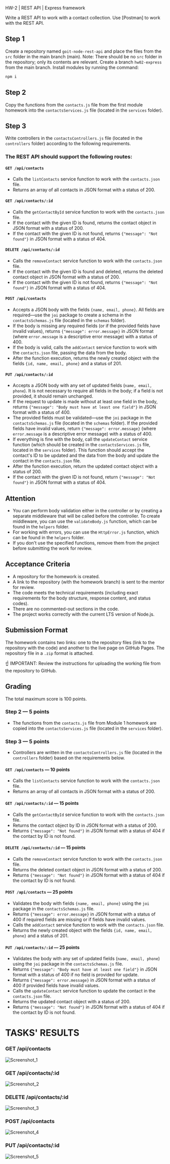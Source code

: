 HW-2 | REST API | Express framework

Write a REST API to work with a contact collection. Use [Postman] to work with the REST API.

## Step 1

Create a repository named `goit-node-rest-api` and place the files from the `src` folder in the main branch (main). Note: There should be no `src` folder in the repository; only its contents are relevant.
Create a branch `hw02-express` from the main branch.
Install modules by running the command:

```bash
npm i
```

## Step 2

Copy the functions from the `contacts.js` file from the first module homework into the `contactsServices.js` file (located in the `services` folder).

## Step 3

Write controllers in the `contactsControllers.js` file (located in the `controllers` folder) according to the following requirements.

### The REST API should support the following routes:

#### `GET /api/contacts`

- Calls the `listContacts` service function to work with the `contacts.json` file.
- Returns an array of all contacts in JSON format with a status of 200.

#### `GET /api/contacts/:id`

- Calls the `getContactById` service function to work with the `contacts.json` file.
- If the contact with the given ID is found, returns the contact object in JSON format with a status of 200.
- If the contact with the given ID is not found, returns `{"message": "Not found"}` in JSON format with a status of 404.

#### `DELETE /api/contacts/:id`

- Calls the `removeContact` service function to work with the `contacts.json` file.
- If the contact with the given ID is found and deleted, returns the deleted contact object in JSON format with a status of 200.
- If the contact with the given ID is not found, returns `{"message": "Not found"}` in JSON format with a status of 404.

#### `POST /api/contacts`

- Accepts a JSON body with the fields `{name, email, phone}`. All fields are required—use the `joi` package to create a schema in the `contactsSchemas.js` file (located in the `schemas` folder).
- If the body is missing any required fields (or if the provided fields have invalid values), returns `{"message": error.message}` in JSON format (where `error.message` is a descriptive error message) with a status of 400.
- If the body is valid, calls the `addContact` service function to work with the `contacts.json` file, passing the data from the body.
- After the function execution, returns the newly created object with the fields `{id, name, email, phone}` and a status of 201.

#### `PUT /api/contacts/:id`

- Accepts a JSON body with any set of updated fields (`name, email, phone`). It is not necessary to require all fields in the body; if a field is not provided, it should remain unchanged.
- If the request to update is made without at least one field in the body, returns `{"message": "Body must have at least one field"}` in JSON format with a status of 400.
- The provided fields must be validated—use the `joi` package in the `contactsSchemas.js` file (located in the `schemas` folder). If the provided fields have invalid values, return `{"message": error.message}` (where `error.message` is a descriptive error message) with a status of 400.
- If everything is fine with the body, call the `updateContact` service function (which should be created in the `contactsServices.js` file, located in the `services` folder). This function should accept the contact's ID to be updated and the data from the body and update the contact in the `contacts.json` file.
- After the function execution, return the updated contact object with a status of 200.
- If the contact with the given ID is not found, return `{"message": "Not found"}` in JSON format with a status of 404.

## Attention

- You can perform body validation either in the controller or by creating a separate middleware that will be called before the controller. To create middleware, you can use the `validateBody.js` function, which can be found in the `helpers` folder.
- For working with errors, you can use the `HttpError.js` function, which can be found in the `helpers` folder.
- If you don't use the specified functions, remove them from the project before submitting the work for review.

## Acceptance Criteria

- A repository for the homework is created.
- A link to the repository (with the homework branch) is sent to the mentor for review.
- The code meets the technical requirements (including exact requirements for the body structure, response content, and status codes).
- There are no commented-out sections in the code.
- The project works correctly with the current LTS version of Node.js.

## Submission Format

The homework contains two links: one to the repository files (link to the repository with the code) and another to the live page on GitHub Pages.
The repository file in a `.zip` format is attached.

☝ IMPORTANT: Review the instructions for uploading the working file from the repository to GitHub.

## Grading

The total maximum score is 100 points.

### Step 2 — 5 points

- The functions from the `contacts.js` file from Module 1 homework are copied into the `contactsServices.js` file (located in the `services` folder).

### Step 3 — 5 points

- Controllers are written in the `contactsControllers.js` file (located in the `controllers` folder) based on the requirements below.

#### `GET /api/contacts` — 10 points

- Calls the `listContacts` service function to work with the `contacts.json` file.
- Returns an array of all contacts in JSON format with a status of 200.

#### `GET /api/contacts/:id` — 15 points

- Calls the `getContactById` service function to work with the `contacts.json` file.
- Returns the contact object by ID in JSON format with a status of 200.
- Returns `{"message": "Not found"}` in JSON format with a status of 404 if the contact by ID is not found.

#### `DELETE /api/contacts/:id` — 15 points

- Calls the `removeContact` service function to work with the `contacts.json` file.
- Returns the deleted contact object in JSON format with a status of 200.
- Returns `{"message": "Not found"}` in JSON format with a status of 404 if the contact by ID is not found.

#### `POST /api/contacts` — 25 points

- Validates the body with fields `{name, email, phone}` using the `joi` package in the `contactsSchemas.js` file.
- Returns `{"message": error.message}` in JSON format with a status of 400 if required fields are missing or if fields have invalid values.
- Calls the `addContact` service function to work with the `contacts.json` file.
- Returns the newly created object with the fields `{id, name, email, phone}` and a status of 201.

#### `PUT /api/contacts/:id` — 25 points

- Validates the body with any set of updated fields (`name, email, phone`) using the `joi` package in the `contactsSchemas.js` file.
- Returns `{"message": "Body must have at least one field"}` in JSON format with a status of 400 if no field is provided for update.
- Returns `{"message": error.message}` in JSON format with a status of 400 if provided fields have invalid values.
- Calls the `updateContact` service function to update the contact in the `contacts.json` file.
- Returns the updated contact object with a status of 200.
- Returns `{"message": "Not found"}` in JSON format with a status of 404 if the contact by ID is not found.

# TASKS' RESULTS

### GET /api/contacts

![Screenshot_1](/assets/Screenshot_1.jpg)

### GET /api/contacts/:id

![Screenshot_2](/assets/Screenshot_2.jpg)

### DELETE /api/contacts/:id

![Screenshot_3](/assets/Screenshot_3.jpg)

### POST /api/contacts

![Screenshot_4](/assets/Screenshot_4.jpg)

### PUT /api/contacts/:id

![Screenshot_5](/assets/Screenshot_5.jpg)
